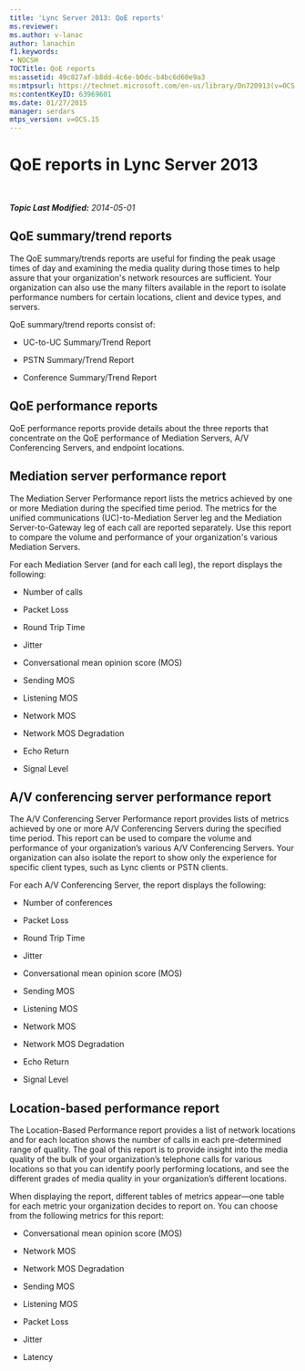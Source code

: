 ```yaml
---
title: 'Lync Server 2013: QoE reports'
ms.reviewer: 
ms.author: v-lanac
author: lanachin
f1.keywords:
- NOCSH
TOCTitle: QoE reports
ms:assetid: 49c827af-b8dd-4c6e-b0dc-b4bc6d60e9a3
ms:mtpsurl: https://technet.microsoft.com/en-us/library/Dn720913(v=OCS.15)
ms:contentKeyID: 63969601
ms.date: 01/27/2015
manager: serdars
mtps_version: v=OCS.15
---
```


<div data-xmlns="http://www.w3.org/1999/xhtml">

<div class="topic" data-xmlns="http://www.w3.org/1999/xhtml" data-msxsl="urn:schemas-microsoft-com:xslt" data-cs="http://msdn.microsoft.com/">

<div data-asp="http://msdn2.microsoft.com/asp">

# QoE reports in Lync Server 2013

</div>

<div id="mainSection">

<div id="mainBody">

<span> </span>

_**Topic Last Modified:** 2014-05-01_

<div>

## QoE summary/trend reports

The QoE summary/trends reports are useful for finding the peak usage times of day and examining the media quality during those times to help assure that your organization's network resources are sufficient. Your organization can also use the many filters available in the report to isolate performance numbers for certain locations, client and device types, and servers.

QoE summary/trend reports consist of:

  - UC-to-UC Summary/Trend Report

  - PSTN Summary/Trend Report

  - Conference Summary/Trend Report

</div>

<div>

## QoE performance reports

QoE performance reports provide details about the three reports that concentrate on the QoE performance of Mediation Servers, A/V Conferencing Servers, and endpoint locations.

</div>

<div>

## Mediation server performance report

The Mediation Server Performance report lists the metrics achieved by one or more Mediation during the specified time period. The metrics for the unified communications (UC)-to-Mediation Server leg and the Mediation Server-to-Gateway leg of each call are reported separately. Use this report to compare the volume and performance of your organization's various Mediation Servers.

For each Mediation Server (and for each call leg), the report displays the following:

  - Number of calls

  - Packet Loss

  - Round Trip Time

  - Jitter

  - Conversational mean opinion score (MOS)

  - Sending MOS

  - Listening MOS

  - Network MOS

  - Network MOS Degradation

  - Echo Return

  - Signal Level

</div>

<div>

## A/V conferencing server performance report

The A/V Conferencing Server Performance report provides lists of metrics achieved by one or more A/V Conferencing Servers during the specified time period. This report can be used to compare the volume and performance of your organization’s various A/V Conferencing Servers. Your organization can also isolate the report to show only the experience for specific client types, such as Lync clients or PSTN clients.

For each A/V Conferencing Server, the report displays the following:

  - Number of conferences

  - Packet Loss

  - Round Trip Time

  - Jitter

  - Conversational mean opinion score (MOS)

  - Sending MOS

  - Listening MOS

  - Network MOS

  - Network MOS Degradation

  - Echo Return

  - Signal Level

</div>

<div>

## Location-based performance report

The Location-Based Performance report provides a list of network locations and for each location shows the number of calls in each pre-determined range of quality. The goal of this report is to provide insight into the media quality of the bulk of your organization’s telephone calls for various locations so that you can identify poorly performing locations, and see the different grades of media quality in your organization’s different locations.

When displaying the report, different tables of metrics appear—one table for each metric your organization decides to report on. You can choose from the following metrics for this report:

  - Conversational mean opinion score (MOS)

  - Network MOS

  - Network MOS Degradation

  - Sending MOS

  - Listening MOS

  - Packet Loss

  - Jitter

  - Latency

</div>

</div>

<span> </span>

</div>

</div>

</div>

